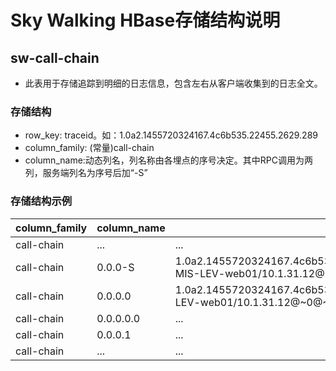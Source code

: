 # Sky Walking HBase存储结构说明
## sw-call-chain
- 此表用于存储追踪到明细的日志信息，包含左右从客户端收集到的日志全文。

### 存储结构
* row_key: traceid。如：1.0a2.1455720324167.4c6b535.22455.2629.289
* column_family: (常量)call-chain
* column_name:动态列名，列名称由各埋点的序号决定。其中RPC调用为两列，服务端列名为序号后加“-S”

### 存储结构示例

|column_family|column_name|column_value|
| ----------- |---------| ----------|
|call-chain|...|...|
|call-chain|0.0.0-S|1.0a2.1455720324167.4c6b535.22455.2629.289@~0.0@~0@~dubbo://10.1.31.12:20188/com.ai.aisse.core.rest.ExpenseInitApi.searchMembersinfo(String)@~1455720324205@~38@~ITSC-MIS-LEV-web01/10.1.31.12@~0@~ @~D@~true@~ @~17112@~aisse-dubbo@~5@~S|
|call-chain|0.0.0.0|1.0a2.1455720324167.4c6b535.22455.2629.289@~0.0.0@~0@~com.ai.aisse.core.dao.impl.EmployeeInfoDaoImpl.selectEmployee(java.lang.String)@~1455720324209@~19@~ITSC-MIS-LEV-web01/10.1.31.12@~0@~ @~M@~false@~@~17112@~aisse-dubbo@~5@~L|
|call-chain|0.0.0.0.0|...|
|call-chain|0.0.0.1|...|
|call-chain|...|...|
